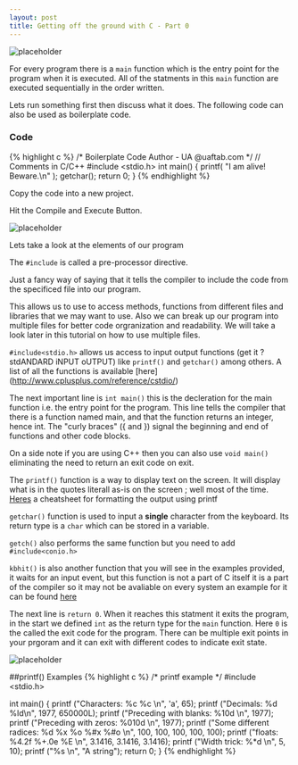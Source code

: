 ```yaml
---
layout: post
title: Getting off the ground with C - Part 0
---
```


![placeholder](http://weknowmemes.com/generator/uploads/generated/g1362678263447948274.jpg)


For every program there is a `main` function which is the entry point for the program when it is executed. All of the statments in this `main` function are executed sequentially in the order written.

Lets run something first then discuss what it does. The following code can also be used as boilerplate code. 

### Code
{% highlight c %}
/* 
   Boilerplate Code
   Author - UA @uaftab.com
*/
// Comments in C/C++
#include <stdio.h>
int main()
{
    printf( "I am alive!  Beware.\n" );
    getchar();
    return 0;
}
{% endhighlight %}

Copy the code into a new project. 

Hit the Compile and Execute Button.

![placeholder](http://imgs.xkcd.com/comics/compiling.png)

Lets take a look at the elements of our program

The `#include` is called a pre-processor directive. 

Just a fancy way of saying that it tells the compiler to include the code from the specificed file into our program. 

This allows us to use to access methods, functions from different files and libraries that we may want to use. Also we can break up our program into multiple files for better code orgranization and readability. We will take a look later in this tutorial on how to use multiple files. 

`#include<stdio.h>` allows us access to input output functions (get it ? stdANDARD iNPUT oUTPUT) like `printf()` and `getchar()` among others. A list of all the functions is available [here] (http://www.cplusplus.com/reference/cstdio/) 

The next important line is `int main()` this is the decleration for the main function i.e. the entry point for the program. This line tells the compiler that there is a function named main, and that the function returns an integer, hence int. The "curly braces" ({ and }) signal the beginning and end of functions and other code blocks. 

On a side note if you are using C++ then you can also use `void main()` eliminating the need to return an exit code on exit. 

The `printf()` function is a way to display text on the screen. It will display what is in the quotes literall as-is on the screen ; well most of the time. [Heres](http://www.cplusplus.com/reference/cstdio/printf/) a cheatsheet for formatting the output using printf

`getchar()` function is used to input a **single** character from the keyboard. Its return type is a `char` which can be stored in a variable. 

`getch()` also performs the same function but you need to add `#include<conio.h>`

`kbhit()` is also another function that you will see in the examples provided, it waits for an input event, but this function is not a part of C itself it is a part of the compiler so it may not be avaliable on every system an example for it can be found [here](https://github.com/uaftab/MECH-663-472-C-Examples/blob/master/kbhit.cpp)

The next line is `return 0`. When it reaches this statment it exits the program, in the start we defined `int` as the return type for the `main` function. Here `0` is the called the exit code for the program. There can be multiple exit points in your prgoram and it can exit with different codes to indicate exit state. 

![placeholder](http://hugelolcdn.com/i700/218314.jpg)


##printf() Examples
{% highlight c %}
/* printf example */
#include <stdio.h>

int main()
{
   printf ("Characters: %c %c \n", 'a', 65);
   printf ("Decimals: %d %ld\n", 1977, 650000L);
   printf ("Preceding with blanks: %10d \n", 1977);
   printf ("Preceding with zeros: %010d \n", 1977);
   printf ("Some different radices: %d %x %o %#x %#o \n", 100, 100, 100, 100, 100);
   printf ("floats: %4.2f %+.0e %E \n", 3.1416, 3.1416, 3.1416);
   printf ("Width trick: %*d \n", 5, 10);
   printf ("%s \n", "A string");
   return 0;
}
{% endhighlight %}


